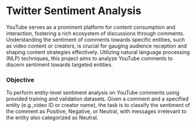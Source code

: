 # Twitter Sentiment Analysis
YouTube serves as a prominent platform for content consumption and interaction, fostering a rich ecosystem of discussions through comments. Understanding the sentiment of comments towards specific entities, such as video content or creators, is crucial for gauging audience reception and shaping content strategies effectively. Utilizing natural language processing (NLP) techniques, this project aims to analyze YouTube comments to discern sentiment towards targeted entities.

### Objective
To perform entity-level sentiment analysis on YouTube comments using provided training and validation datasets. Given a comment and a specified entity (e.g.,video ID or creator name), the task is to classify the sentiment of the comment as Positive, Negative, or
Neutral, with messages irrelevant to the entity also categorized as Neutral.
